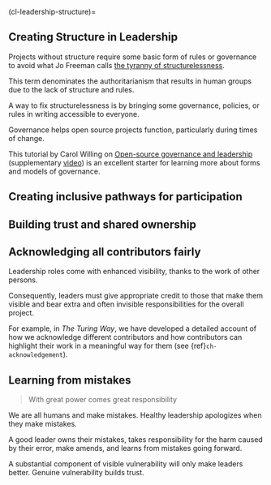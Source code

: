 (cl-leadership-structure)=
## Creating Structure in Leadership

Projects without structure require some basic form of rules or governance to avoid what Jo Freeman calls [the tyranny of structurelessness](https://www.jofreeman.com/joreen/tyranny.htm).

This term denominates the authoritarianism that results in human groups due to the lack of structure and rules. 

A way to fix structurelessness is by bringing some governance, policies, or rules in writing accessible to everyone.

Governance helps open source projects function, particularly during times of change.

This tutorial by Carol Willing on [Open-source governance and leadership](https://github.com/jupytercon/2020-willingc/tree/master/notebooks) (supplementary [video](https://www.youtube.com/watch?v=HQjRnWVmL28)) is an excellent starter for learning more about forms and models of governance.

## Creating inclusive pathways for participation

<!---need to add content--->

## Building trust and shared ownership

<!---need to add content--->

## Acknowledging all contributors fairly

Leadership roles come with enhanced visibility, thanks to the work of other persons. 

Consequently, leaders must give appropriate credit to those that make them visible and bear extra and often invisible responsibilities for the overall project.

For example, in _The Turing Way_, we have developed a detailed account of how we acknowledge different contributors and how contributors can highlight their work in a meaningful way for them (see {ref}`ch-acknowledgement`).

## Learning from mistakes 

> With great power comes great responsibility

We are all humans and make mistakes. Healthy leadership apologizes when they make mistakes.

A good leader owns their mistakes, takes responsibility for the harm caused by their error, make amends, and learns from mistakes going forward. 

A substantial component of visible vulnerability will only make leaders better. Genuine vulnerability builds trust.

